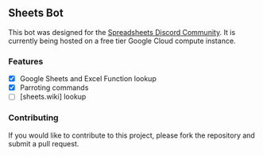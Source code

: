 ## Sheets Bot
This bot was designed for the [Spreadsheets Discord Community](https://discord.gg/M9GKpPd).
It is currently being hosted on a free tier Google Cloud compute instance.

### Features
- [x] Google Sheets and Excel Function lookup
- [x] Parroting commands
- [ ] [sheets.wiki] lookup

### Contributing
If you would like to contribute to this project, please fork the repository and submit a pull request.

